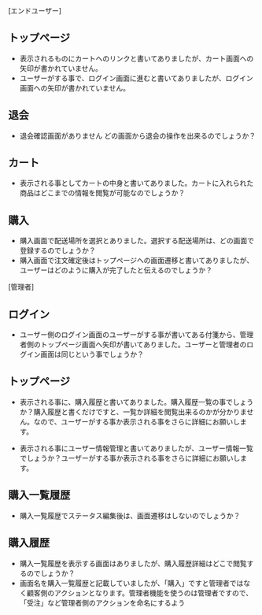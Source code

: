[エンドユーザー]
## トップページ
- 表示されるものにカートへのリンクと書いてありましたが、カート画面への矢印が書かれていません。
- ユーザーがする事で、ログイン画面に進むと書いてありましたが、ログイン画面への矢印が書かれていません。

## 退会
- 退会確認画面がありません
  どの画面から退会の操作を出来るのでしょうか？

## カート
- 表示される事としてカートの中身と書いてありました。カートに入れられた商品はどこまでの情報を閲覧が可能なのでしょうか？

## 購入
- 購入画面で配送場所を選択とありました。選択する配送場所は、どの画面で登録するのでしょうか？
- 購入画面で注文確定後はトップページへの画面遷移と書いてありましたが、ユーザーはどのように購入が完了したと伝えるのでしょうか？


[管理者]
## ログイン
- ユーザー側のログイン画面のユーザーがする事が書いてある付箋から、管理者側のトップページ画面へ矢印が書いてありました。ユーザーと管理者のログイン画面は同じという事でしょうか？

## トップページ
- 表示される事に、購入履歴と書いてありました。購入履歴一覧の事でしょうか？購入履歴と書くだけですと、一覧か詳細を閲覧出来るのかが分かりません。なので、ユーザーがする事か表示される事をさらに詳細にお願いします。

- 表示される事にユーザー情報管理と書いてありましたが、ユーザー情報一覧でしょうか？ユーザーがする事か表示される事をさらに詳細にお願いします。


## 購入一覧履歴
- 購入一覧履歴でステータス編集後は、画面遷移はしないのでしょうか？

## 購入履歴
- 購入一覧履歴を表示する画面はありましたが、購入履歴詳細はどこで閲覧するのでしょうか？
- 画面名を購入一覧履歴と記載していましたが、「購入」ですと管理者ではなく顧客側のアクションとなります。管理者機能を使うのは管理者ですので、「受注」など管理者側のアクションを命名にするよう
